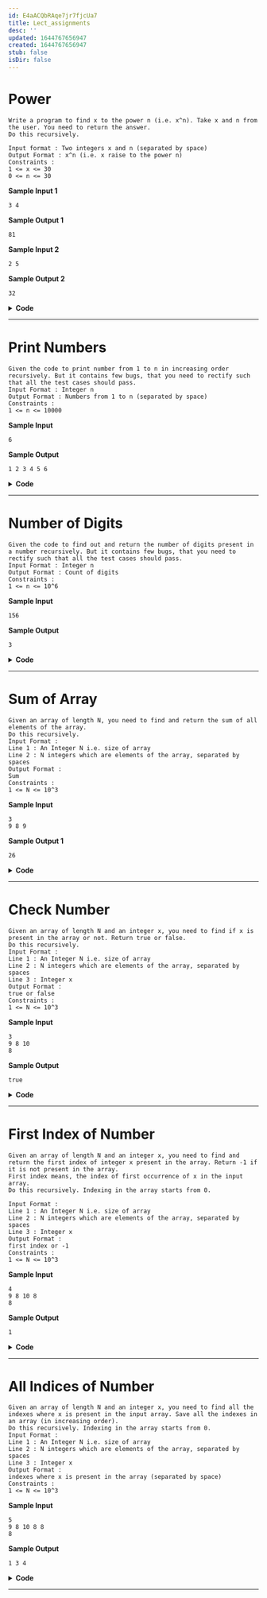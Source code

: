 ```yaml
---
id: E4aACQbRAqe7jr7fjcUa7
title: Lect_assignments
desc: ''
updated: 1644767656947
created: 1644767656947
stub: false
isDir: false
---
```

# Power

    Write a program to find x to the power n (i.e. x^n). Take x and n from the user. You need to return the answer.
    Do this recursively.

    Input format : Two integers x and n (separated by space)
    Output Format : x^n (i.e. x raise to the power n)
    Constraints :
    1 <= x <= 30
    0 <= n <= 30

**Sample Input 1**

    3 4

**Sample Output 1**

    81

**Sample Input 2**

    2 5

**Sample Output 2**

    32

<details> <summary><strong>Code</strong></summary>

    int power(int x, int n)
    {
        if(n==0)
            return 1;
        return x * power(x, n - 1);
    }

    // can be optimized using odd even value of the exponent

</details>

---

# Print Numbers

    Given the code to print number from 1 to n in increasing order recursively. But it contains few bugs, that you need to rectify such that all the test cases should pass.
    Input Format : Integer n
    Output Format : Numbers from 1 to n (separated by space)
    Constraints :
    1 <= n <= 10000

**Sample Input**

    6

**Sample Output**

    1 2 3 4 5 6

<details> <summary><strong>Code</strong></summary>

    void print(int n)
    {
        if(n == 1)
        {
            cout << n << " ";
            return;
        }

        print(n - 1);        // induction hypothesis and the next step in one go.
        cout << n << " ";
    }

</details>

---

# Number of Digits

    Given the code to find out and return the number of digits present in a number recursively. But it contains few bugs, that you need to rectify such that all the test cases should pass.
    Input Format : Integer n
    Output Format : Count of digits
    Constraints :
    1 <= n <= 10^6

**Sample Input**

    156

**Sample Output**

    3

<details> <summary><strong>Code</strong></summary>

    int count(int n){
        if(n < 10)
        {
            return 1;
        }

        int smallAns = count(n / 10);
        return smallAns + 1;
    }

</details>

---

# Sum of Array

    Given an array of length N, you need to find and return the sum of all elements of the array.
    Do this recursively.
    Input Format :
    Line 1 : An Integer N i.e. size of array
    Line 2 : N integers which are elements of the array, separated by spaces
    Output Format :
    Sum
    Constraints :
    1 <= N <= 10^3

**Sample Input**

    3
    9 8 9

**Sample Output 1**

    26

<details> <summary><strong>Code</strong></summary>

    int sum(int input[], int n)
    {
        if(n==0)
            return 0;
        return input[0] + sum(input + 1, n - 1);
    }

</details>

---

# Check Number

    Given an array of length N and an integer x, you need to find if x is present in the array or not. Return true or false.
    Do this recursively.
    Input Format :
    Line 1 : An Integer N i.e. size of array
    Line 2 : N integers which are elements of the array, separated by spaces
    Line 3 : Integer x
    Output Format :
    true or false
    Constraints :
    1 <= N <= 10^3

**Sample Input**

    3
    9 8 10
    8

**Sample Output**

    true

<details> <summary><strong>Code</strong></summary>

    bool checkNumber(int input[], int size, int x)
    {
        if(size==0)
            return false; // base case
        // hypothesis -> assumed to be true

        // return true if the current one is the key or that remaining has it
        if(input[0]==x || checkNumber(input+1, size-1, x)==true)
            return true;
        return false;
    }

</details>

---

# First Index of Number

    Given an array of length N and an integer x, you need to find and return the first index of integer x present in the array. Return -1 if it is not present in the array.
    First index means, the index of first occurrence of x in the input array.
    Do this recursively. Indexing in the array starts from 0.

    Input Format :
    Line 1 : An Integer N i.e. size of array
    Line 2 : N integers which are elements of the array, separated by spaces
    Line 3 : Integer x
    Output Format :
    first index or -1
    Constraints :
    1 <= N <= 10^3

**Sample Input**

    4
    9 8 10 8
    8

**Sample Output**

    1

<details> <summary><strong>Code</strong></summary>

    int firstIndex(int input[], int size, int x)
    {
        if(size==0)
            return -1; // if at all we reach an end

        if(input[0]==x)
            return 0;

        // if this is don't find it

        int k = firstIndex(input+1, size-1, x);
        // hav to take this variable as I have to compare the value I get, and 'pass' it.

        if(k==-1)
            return -1;
        return k+1;     // for add operation, we used k as the dummy variable
    }

</details>

---

# All Indices of Number

    Given an array of length N and an integer x, you need to find all the indexes where x is present in the input array. Save all the indexes in an array (in increasing order).
    Do this recursively. Indexing in the array starts from 0.
    Input Format :
    Line 1 : An Integer N i.e. size of array
    Line 2 : N integers which are elements of the array, separated by spaces
    Line 3 : Integer x
    Output Format :
    indexes where x is present in the array (separated by space)
    Constraints :
    1 <= N <= 10^3

**Sample Input**

    5
    9 8 10 8 8
    8

**Sample Output**

    1 3 4

<details> <summary><strong>Code</strong></summary>


    int allIndexes(int input[], int size, int x, int output[])
    {
        static int index = -1;
        if(size==0)
            return 0;
        if(input[++index]==x)
        {
            *output = index;
            return 1 + allIndexes(input, size-1, x, output+1);
        }
        return 0 + allIndexes(input, size-1, x, output);
    }
     // done easy. Just needed a static variable or use a helper function with a remenant of the static variable

</details>

---
